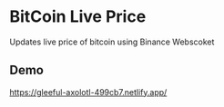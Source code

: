 
# BitCoin Live Price 

Updates live price of bitcoin using Binance Webscoket


## Demo

https://gleeful-axolotl-499cb7.netlify.app/
